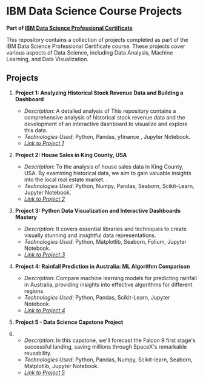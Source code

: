 # IBM Data Science Course Projects

**Part of [IBM Data Science Professional Certificate](https://www.coursera.org/professional-certificates/ibm-data-science)**

This repository contains a collection of projects completed as part of the IBM Data Science Professional Certificate course. These projects cover various aspects of Data Science, including Data Analysis, Machine Learning, and Data Visualization.

## Projects

1. **Project 1: Analyzing Historical Stock Revenue Data and Building a Dashboard**
   - *Description*: A detailed analysis of This repository contains a comprehensive analysis of historical stock revenue data and the development of an interactive dashboard to visualize and explore this data.
   - *Technologies Used*: Python, Pandas, yfinance , Jupyter Notebook.
   - [*Link to Project 1*](https://github.com/Wydoinn/IBM-Data-Science-Course-Projects/tree/main/Analyzing%20Historical%20Stock%20Revenue%20Data%20and%20Building%20a%20Dashboard)

2. **Project 2: House Sales in King County, USA**
   - *Description*: To the analysis of house sales data in King County, USA. By examining historical data, we aim to gain valuable insights into the local real estate market. .
   - *Technologies Used*: Python, Numpy, Pandas, Seaborn, Scikit-Learn, Jupyter Notebook.
   - [*Link to Project 2*](https://github.com/Wydoinn/IBM-Data-Science-Course-Projects/tree/main/House%20Sales%20in%20King%20County%2C%20USA)

3. **Project 3: Python Data Visualization and Interactive Dashboards Mastery**
   - *Description*: It covers essential libraries and techniques to create visually stunning and insightful data representations.
   - *Technologies Used*: Python, Matplotlib, Seaborn, Folium, Jupyter Notebook.
   - [*Link to Project 3*](https://github.com/Wydoinn/IBM-Data-Science-Course-Projects/tree/main/Python%20Data%20Visualization%20and%20Interactive%20Dashboards%20Mastery)

4. **Project 4: Rainfall Prediction in Australia: ML Algorithm Comparison**
   - *Description*: Compare machine learning models for predicting rainfall in Australia, providing insights into effective algorithms for different regions.
   - *Technologies Used*: Python, Pandas, Scikit-Learn, Jupyter Notebook.
   - [*Link to Project 4*](https://github.com/Wydoinn/IBM-Data-Science-Course-Projects/tree/main/Rainfall%20Prediction%20in%20Australia%20ML%20Algorithm%20Comparison)

5. **Project 5 - Data Science Capstone Project**
6. - *Description*: In this capstone, we'll forecast the Falcon 9 first stage's successful landing, saving millions through SpaceX's remarkable reusability.
   - *Technologies Used*: Python, Pandas, Numpy, Scikit-learn, Seaborn, Matplotlib, Jupyter Notebook.
   - [*Link to Project 5*](https://github.com/Wydoinn/IBM-Data-Science-Course-Projects/tree/8dcdcfe2c8c6e17c3ec9e22c9cb0216a15f7bf0c/Data%20Science%20Capstone%20Project)
